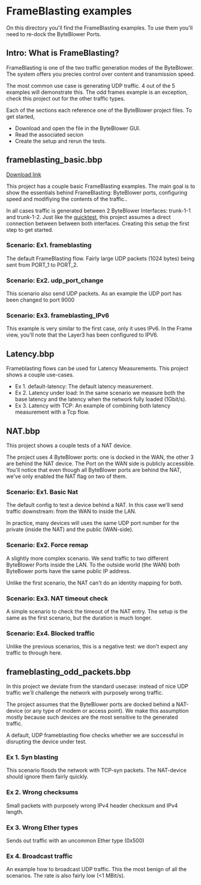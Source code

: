 #  FrameBlasting examples

On this directory you'll find the FrameBlasting examples. To use them you'll need 
to re-dock the ByteBlower Ports. 

## Intro: What is FrameBlasting?

FrameBlasting is one of the two traffic generation modes of the ByteBlower. The system
offers you precies control over content and transmission speed.

The most common use case is generating UDP traffic. 4 out of the 5 examples will demonstrate 
this. The odd frames example is an exception, check this project out for the other traffic types.

Each of the sections each reference one of the ByteBlower project files. To get started,
* Download and open the file in the ByteBlower GUI.
* Read the associated secion
* Create the setup and rerun the tests.

## frameblasting_basic.bbp
<a id="raw-url" href="https://raw.githubusercontent.com/excentis/ByteBlower_GUI_examples/origin/documentation_cleanup/frameblasting/frameblasting_basic.bbp" download="frameblasting_basic.bbp"> Download link </a>

This project has a couple basic FrameBlasting examples. The main goal is to show the essentials
behind FrameBlasting: ByteBlower ports, configuring speed and modifiying the contents of the traffic..

In all cases traffic is generated between 2 ByteBlower Interfaces: trunk-1-1 and trunk-1-2. Just like the 
[quicktest](https://setup.byteblower.com/setup.php?type=5100#using), this project assumes a direct
connection between between both interfaces. Creating this setup the first step to get started. 

### Scenario: Ex1. frameblasting
The default FrameBlasting flow. Fairly large UDP packets (1024 bytes) being sent from PORT_1 to PORT_2.

### Scenario: Ex2. udp_port_change
This scenario also send UDP packets. As an example the UDP port has been changed to port 9000

### Scenario: Ex3. frameblasting_IPv6
This example is very similar to the first case, only it uses IPv6. In the Frame
view, you'll note that the Layer3 has been configured to IPV6.

## Latency.bbp
Frameblasting flows can be used for Latency Measurements. This project shows
a couple use-cases.

* Ex 1. default-latency: The default latency measurement.
* Ex 2. Latency under load: In the same scenario we measure both the base latency and the latency when the network fully loaded (1Gbit/s).
* Ex 3. Latency with TCP: An example of combining both latency measurement with a Tcp flow. 

## NAT.bbp

This project shows a couple tests of a NAT device. 

The project uses 4 ByteBlower ports: one is docked in the WAN, the other 3 are
behind the NAT device. The Port on the WAN side is publicly accessible.
You'll notice that even though all ByteBlower ports are behind the NAT, we've only
enabled the NAT flag on two of them.


### Scenario: Ex1. Basic Nat
The default config to test a device behind a NAT. In this case we'll send traffic
downstream: from the WAN to inside the LAN. 

In practice, many devices will uses the same UDP port number for the private
(inside the NAT) and the public (WAN-side).

### Scenario: Ex2. Force remap
A slightly more complex scenario. We send traffic to two different ByteBlower
Ports inside the LAN. To the outside world (the WAN) both ByteBower ports have
the same public IP address.

Unlike the first scenario, the NAT can't do an identity mapping for both.

### Scenario: Ex3. NAT timeout check
A simple scenario to check the timeout of the NAT entry. The setup is the same
as the first scenario, but the duration is much longer.

### Scenario: Ex4. Blocked traffic
Unlike the previous scenarios, this is a negative test: we don't expect any
traffic to through here.

## frameblasting_odd_packets.bbp
In this project we deviate from the standard usecase: instead of nice UDP
traffic we'll challenge the network with purposely wrong traffic.

The project assumes that the ByteBlower ports are docked behind a NAT-device
(or any type of modem or access point). We make this assumption mostly because
such devices are the most sensitive to the generated traffic.

A default, UDP frameblasting flow checks whether we are successful in disrupting the
device under test.

### Ex 1. Syn blasting
This scenario floods the network with TCP-syn packets. The NAT-device should ignore them fairly quickly.

### Ex 2. Wrong checksums
Small packets with purposely wrong IPv4 header checksum and IPv4 length.

### Ex 3. Wrong Ether types
Sends out traffic with an uncommon Ether type (0x500)

### Ex 4. Broadcast traffic
An example how to broadcast UDP traffic. This the most benign of all the
scenarios. The rate is also fairly low (<1 MBit/s).




